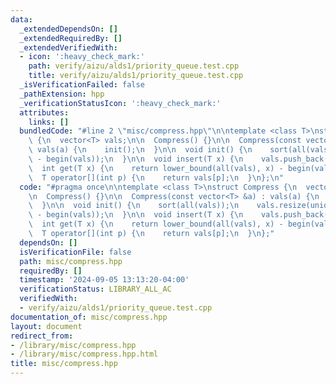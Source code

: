 ```yaml
---
data:
  _extendedDependsOn: []
  _extendedRequiredBy: []
  _extendedVerifiedWith:
  - icon: ':heavy_check_mark:'
    path: verify/aizu/alds1/priority_queue.test.cpp
    title: verify/aizu/alds1/priority_queue.test.cpp
  _isVerificationFailed: false
  _pathExtension: hpp
  _verificationStatusIcon: ':heavy_check_mark:'
  attributes:
    links: []
  bundledCode: "#line 2 \"misc/compress.hpp\"\n\ntemplate <class T>\nstruct Compress\
    \ {\n  vector<T> vals;\n\n  Compress() {}\n\n  Compress(const vector<T> &a) :\
    \ vals(a) {\n    init();\n  }\n\n  void init() {\n    sort(all(vals));\n    vals.resize(unique(all(vals))\
    \ - begin(vals));\n  }\n\n  void insert(T x) {\n    vals.push_back(x);\n  }\n\n\
    \  int get(T x) {\n    return lower_bound(all(vals), x) - begin(vals);\n  }\n\n\
    \  T operator[](int p) {\n    return vals[p];\n  }\n};\n"
  code: "#pragma once\n\ntemplate <class T>\nstruct Compress {\n  vector<T> vals;\n\
    \n  Compress() {}\n\n  Compress(const vector<T> &a) : vals(a) {\n    init();\n\
    \  }\n\n  void init() {\n    sort(all(vals));\n    vals.resize(unique(all(vals))\
    \ - begin(vals));\n  }\n\n  void insert(T x) {\n    vals.push_back(x);\n  }\n\n\
    \  int get(T x) {\n    return lower_bound(all(vals), x) - begin(vals);\n  }\n\n\
    \  T operator[](int p) {\n    return vals[p];\n  }\n};"
  dependsOn: []
  isVerificationFile: false
  path: misc/compress.hpp
  requiredBy: []
  timestamp: '2024-09-05 13:13:20-04:00'
  verificationStatus: LIBRARY_ALL_AC
  verifiedWith:
  - verify/aizu/alds1/priority_queue.test.cpp
documentation_of: misc/compress.hpp
layout: document
redirect_from:
- /library/misc/compress.hpp
- /library/misc/compress.hpp.html
title: misc/compress.hpp
---
```

